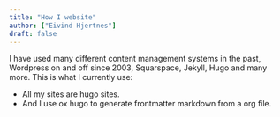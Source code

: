 ```yaml
---
title: "How I website"
author: ["Eivind Hjertnes"]
draft: false
---
```


I have used many different content management systems in the past, Wordpress on and off since 2003, Squarspace, Jekyll, Hugo and many more. This is what I currently use:

-   All my sites are hugo sites.
-   And I use ox hugo to generate frontmatter markdown from a org file.
